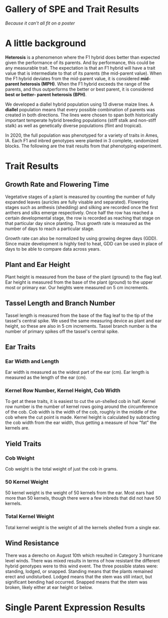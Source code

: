 # Gallery of SPE and Trait Results
_Because it can't all fit on a poster_

# A little background

**Heterosis** is a phenomenon where the F1 hybrid does better than expected given the performance of its parents. 
And by performance, this could be any measurable trait. 
The expectation is that an F1 hybrid will have a trait value that is intermediate to that of its parents (the mid-parent value). 
When the F1 hybrid deviates from the mid-parent value, it is considered **mid-parent heterosis (MPH)**. 
When the F1 hybrid exceeds the range of the parents, and thus outperforms the better or best parent, it is considered **best or better- parent heterosis (BPH)**.

We developed a diallel hybrid population using 13 diverse maize lines. 
A **diallel** population means that every possible combination of parents was created in both directions. 
The lines were chosen to span both historically important temperate hybrid breeding populations (stiff stalk and non-stiff stalk) as well as genetically diverse populations (flint and tropical). 

In 2020, the full population was phenotyped for a variety of traits in Ames, IA. 
Each F1 and inbred genotypes were planted in 3 complete, randomized blocks. 
The following are the trait results from that phenotyping experiment. 

# Trait Results
## Growth Rate and Flowering Time

Vegetative stages of a plant is measured by counting the number of fully expanded leaves (auricles are fully visable and separated).
Flowering stages such as anthesis (shedding) and silking are recorded once the first anthers and silks emerge respectively.
Once half the row has reached a certain developmental stage, the row is recorded as reaching that stage on that particular day since planting.
Thus growth rate is measured as the number of days to reach a particular stage. 

Growth rate can also be normalized by using growing degree days (GDD). 
Since maize development is highly tied to heat, GDD can be used in place of days to be able to compare data across years. 

## Plant and Ear Height

Plant height is measured from the base of the plant (ground) to the flag leaf. 
Ear height is measured from the base of the plant (ground) to the upper most or primary ear. 
Our heights were measured on 5 cm increments. 

## Tassel Length and Branch Number

Tassel length is measured from the base of the flag leaf to the tip of the tassel's central spike. 
We used the same measuring device as plant and ear height, so these are also in 5 cm increments. 
Tassel branch number is the number of primary spikes off the tassel's central spike. 

## Ear Traits
### Ear Width and Length

Ear width is measured as the widest part of the ear (cm). 
Ear length is measured as the length of the ear (cm). 

### Kernel Row Number, Kernel Height, Cob Width

To get at these traits, it is easiest to cut the un-shelled cob in half. 
Kernel row number is the number of kernel rows going around the circumference of the cob. 
Cob width is the width of the cob, roughly in the middle of the cob where the cut point is made. 
Kernel height is calculated by subtracting the cob width from the ear width, thus getting a measure of how "fat" the kernels are. 

## Yield Traits
### Cob Weight

Cob weight is the total weight of just the cob in grams. 

### 50 Kernel Weight

50 kernel weight is the weight of 50 kernels from the ear. 
Most ears had more than 50 kernels, though there were a few inbreds that did not have 50 kernels. 

### Total Kernel Weight

Total kernel weight is the weight of all the kernels shelled from a single ear. 

## Wind Resistance

There was a derecho on August 10th which resulted in Category 3 hurricane level winds. 
There was mixed results in terms of how resistant the different hybrid genotypes were to this wind event. 
The three possible states were: standing, lodged, or snapped. 
Standing means that the plants remained erect and undisturbed. 
Lodged means that the stem was still intact, but significant bending had occurred. 
Snapped means that the stem was broken, likely either at ear height or below. 

# Single Parent Expression Results
